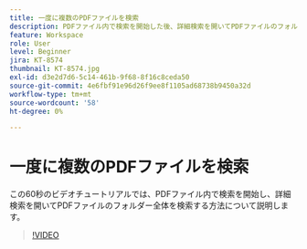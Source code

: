 ```yaml
---
title: 一度に複数のPDFファイルを検索
description: PDFファイル内で検索を開始した後、詳細検索を開いてPDFファイルのフォルダー全体を検索する
feature: Workspace
role: User
level: Beginner
jira: KT-8574
thumbnail: KT-8574.jpg
exl-id: d3e2d7d6-5c14-461b-9f68-8f16c8ceda50
source-git-commit: 4e6fbf91e96d26f9ee8f1105ad68738b9450a32d
workflow-type: tm+mt
source-wordcount: '58'
ht-degree: 0%

---
```


# 一度に複数のPDFファイルを検索

この60秒のビデオチュートリアルでは、PDFファイル内で検索を開始し、詳細検索を開いてPDFファイルのフォルダー全体を検索する方法について説明します。

>[!VIDEO](https://video.tv.adobe.com/v/336363?quality=12&learn=on&hidetitle=true)
